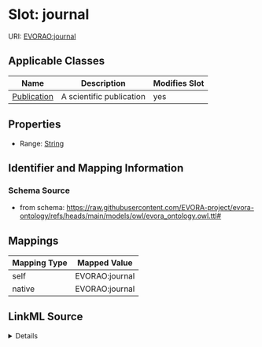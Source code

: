 

# Slot: journal



URI: [EVORAO:journal](https://raw.githubusercontent.com/EVORA-project/evora-ontology/refs/heads/main/models/owl/evora_ontology.owl.ttl#journal)



<!-- no inheritance hierarchy -->





## Applicable Classes

| Name | Description | Modifies Slot |
| --- | --- | --- |
| [Publication](Publication.md) | A scientific publication |  yes  |







## Properties

* Range: [String](String.md)





## Identifier and Mapping Information







### Schema Source


* from schema: https://raw.githubusercontent.com/EVORA-project/evora-ontology/refs/heads/main/models/owl/evora_ontology.owl.ttl#




## Mappings

| Mapping Type | Mapped Value |
| ---  | ---  |
| self | EVORAO:journal |
| native | EVORAO:journal |




## LinkML Source

<details>
```yaml
name: journal
from_schema: https://raw.githubusercontent.com/EVORA-project/evora-ontology/refs/heads/main/models/owl/evora_ontology.owl.ttl#
rank: 1000
alias: journal
domain_of:
- Publication
range: string

```
</details>